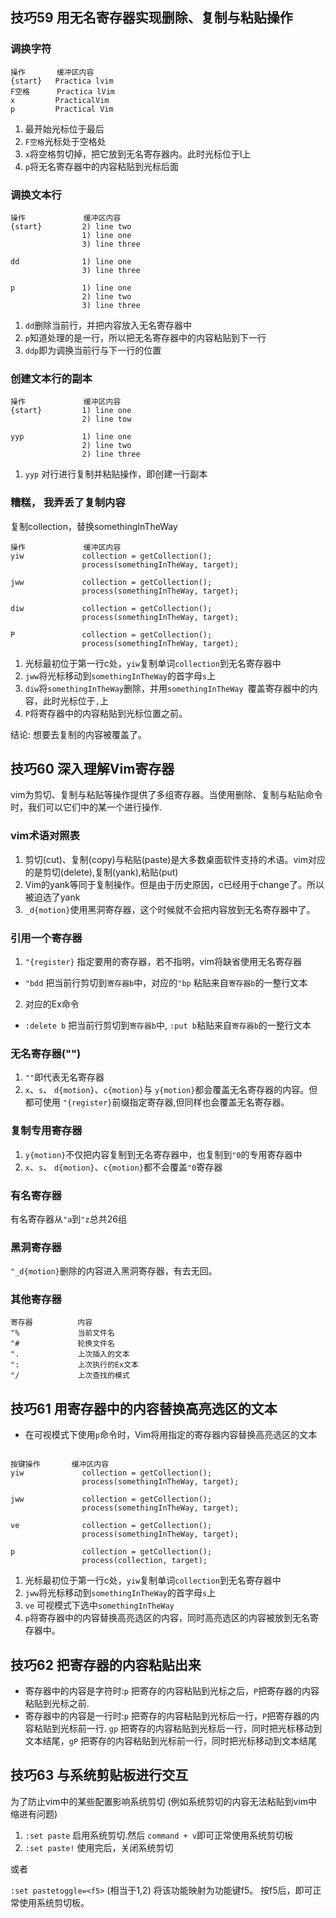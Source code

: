 ## 技巧59 用无名寄存器实现删除、复制与粘贴操作

### 调换字符

```
操作       缓冲区内容
{start}   Practica lvim
F空格      Practica lVim
x         PracticalVim
p         Practical Vim
```

1. 最开始光标位于最后
2. `F空格`光标处于空格处
3. `x`将空格剪切掉，把它放到无名寄存器内。此时光标位于l上
4. `p`将无名寄存器中的内容粘贴到光标后面

### 调换文本行

```
操作             缓冲区内容
{start}         2) line two
                1) line one
                3) line three
                
dd              1) line one
                3) line three               

p               1) line one
                2) line two
                3) line three
```

1. `dd`删除当前行，并把内容放入无名寄存器中
2. `p`知道处理的是一行，所以把无名寄存器中的内容粘贴到下一行
3. `ddp`即为调换当前行与下一行的位置

### 创建文本行的副本

```
操作             缓冲区内容
{start}         1) line one
                2) line tow
                
yyp             1) line one
                2) line two
                2) line three
```

1. `yyp` 对行进行复制并粘贴操作，即创建一行副本


### 糟糕， 我弄丢了复制内容

复制collection，替换somethingInTheWay

```
操作             缓冲区内容
yiw             collection = getCollection();
                process(somethingInTheWay, target);
                
jww             collection = getCollection();
                process(somethingInTheWay, target); 
             
diw             collection = getCollection();
                process(somethingInTheWay, target); 
                
P               collection = getCollection();
                process(somethingInTheWay, target);                       
```

1. 光标最初位于第一行c处，`yiw`复制单词`collection`到无名寄存器中
2. `jww`将光标移动到`somethingInTheWay`的首字母`s`上
3. 	`diw`将`somethingInTheWay`删除，并用`somethingInTheWay `覆盖寄存器中的内容，此时光标位于`,`上
4. `P`将寄存器中的内容粘贴到光标位置之前。

结论: 想要去复制的内容被覆盖了。


## 技巧60 深入理解Vim寄存器

vim为剪切、复制与粘贴等操作提供了多组寄存器。当使用删除、复制与粘贴命令时，我们可以它们中的某一个进行操作.

### vim术语对照表

1. 剪切(cut)、复制(copy)与粘贴(paste)是大多数桌面软件支持的术语。vim对应的是剪切(delete),复制(yank),粘贴(put)
2. Vim的yank等同于复制操作。但是由于历史原因，c已经用于change了。所以被迫选了yank
3. `_d{motion}`使用黑洞寄存器，这个时候就不会把内容放到无名寄存器中了。

### 引用一个寄存器

1. `"{register}` 指定要用的寄存器，若不指明，vim将缺省使用无名寄存器
 - `"bdd` 把当前行剪切到`寄存器b`中，对应的`"bp` 粘贴来自`寄存器b`的一整行文本

2. 对应的Ex命令
 - `:delete b` 把当前行剪切到`寄存器b`中, `:put b`粘贴来自`寄存器b`的一整行文本


### 无名寄存器("")

1. `""`即代表无名寄存器
2. `x`、`s`、 `d{motion}`、`c{motion}`与 `y{motion}`都会覆盖无名寄存器的内容。但都可使用 `"{register}`前缀指定寄存器,但同样也会覆盖无名寄存器。

### 复制专用寄存器

1. `y{motion}`不仅把内容复制到无名寄存器中，也复制到`"0`的专用寄存器中
2. `x`、`s`、 `d{motion}`、`c{motion}`都不会覆盖`"0`寄存器


### 有名寄存器

有名寄存器从`"a`到`"z`总共26组

### 黑洞寄存器

`"_d{motion}`删除的内容进入黑洞寄存器，有去无回。

### 其他寄存器

```
寄存器          内容
"%             当前文件名
"#             轮换文件名
".             上次插入的文本
":             上次执行的Ex文本
"/             上次查找的模式

```


## 技巧61 用寄存器中的内容替换高亮选区的文本

* 在可视模式下使用`p`命令时，Vim将用指定的寄存器内容替换高亮选区的文本

```

按键操作       缓冲区内容
yiw             collection = getCollection();
                process(somethingInTheWay, target);
                
jww             collection = getCollection();
                process(somethingInTheWay, target); 
             
ve              collection = getCollection();
                process(somethingInTheWay, target); 
                
p               collection = getCollection();
                process(collection, target); 

```

1. 光标最初位于第一行c处，`yiw`复制单词`collection`到无名寄存器中
2. `jww`将光标移动到`somethingInTheWay`的首字母`s`上
3. 	`ve` 可视模式下选中`somethingInTheWay`
4. `p`将寄存器中的内容替换高亮选区的内容，同时高亮选区的内容被放到无名寄存器中。


## 技巧62 把寄存器的内容粘贴出来

* 寄存器中的内容是字符时:`p` 把寄存的内容粘贴到光标之后，`P`把寄存器的内容粘贴到光标之前.
* 寄存器中的内容是一行时:`p` 把寄存的内容粘贴到光标后一行，`P`把寄存器的内容粘贴到光标前一行. `gp` 把寄存的内容粘贴到光标后一行，同时把光标移动到文本结尾，`gP` 把寄存的内容粘贴到光标前一行，同时把光标移动到文本结尾

## 技巧63 与系统剪贴板进行交互

为了防止vim中的某些配置影响系统剪切
(例如系统剪切的内容无法粘贴到vim中缩进有问题)

1. `:set paste`  启用系统剪切.然后 `command + v`即可正常使用系统剪切板
2. `:set paste!` 使用完后，关闭系统剪切

或者

`:set pastetoggle=<f5>` (相当于1,2) 将该功能映射为功能键f5。 按f5后，即可正常使用系统剪切板。


